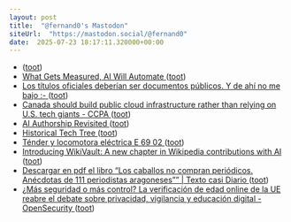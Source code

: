 ```yaml
---
layout: post
title:  "@fernand0's Mastodon"
siteUrl:  "https://mastodon.social/@fernand0"
date:  2025-07-23 18:17:11.320000+00:00
---
```

*  [ ](https://mastodon.eus/@luistxo) ([toot](https://mastodon.social/@fernand0/114903916958034821))
*  [What Gets Measured, AI Will Automate ](https://hbr.org/2025/06/what-gets-measured-ai-will-automat) ([toot](https://mastodon.social/@fernand0/114903740498141890))
*  [Los títulos oficiales deberían ser documentos públicos. Y de ahí no me bajo :- ](https://mastodon.social/@fernand0/114903634055209642) ([toot](https://mastodon.social/@fernand0/114903634055209642))
*  [Canada should build public cloud infrastructure rather than relying on U.S. tech giants - CCPA ](https://www.policyalternatives.ca/news-research/canada-should-build-public-cloud-infrastructure-rather-than-relying-on-u-s-tech-giants) ([toot](https://mastodon.social/@fernand0/114903470184175063))
*  [AI Authorship Revisited ](https://cacm.acm.org/opinion/ai-authorship-revisited) ([toot](https://mastodon.social/@fernand0/114903166654421533))
*  [Historical Tech Tree ](https://www.historicaltechtree.com) ([toot](https://mastodon.social/@fernand0/114903002031684350))
*  [Ténder y locomotora eléctrica E 69 02 ](https://www.flickr.com/photos/fernand0/54636735134) ([toot](https://mastodon.social/@fernand0/114902376302862815))
*  [Introducing WikiVault: A new chapter in Wikipedia contributions with AI ](https://diff.wikimedia.org/2025/07/15/introducing-wikivault-a-new-chapter-in-wikipedia-contributions-with-ai) ([toot](https://mastodon.social/@fernand0/114902316938487028))
*  [Descargar en pdf el libro “Los caballos no compran periódicos. Anécdotas de 111 periodistas aragoneses”” \| Texto casi Diario ](http://www.gistain.net/descargar-en-pdf-el-libro-los-caballos-no-compran-periodicos-anecdotas-de-111-periodistas-aragoneses) ([toot](https://mastodon.social/@fernand0/114902051187153511))
*  [¿Más seguridad o más control? La verificación de edad online de la UE reabre el debate sobre privacidad, vigilancia y educación digital - OpenSecurity ](https://www.opensecurity.es/mas-seguridad-o-mas-control-la-verificacion-de-edad-online-de-la-ue-reabre-el-debate-sobre-privacidad-vigilancia-y-educacion-digital) ([toot](https://mastodon.social/@fernand0/114901811035705779))
